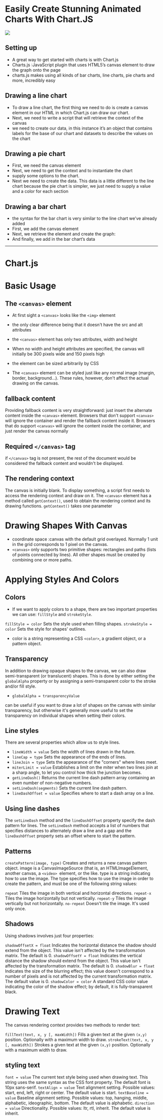 # Easily Create Stunning Animated Charts With Chart.JS

![](https://cdn.mos.cms.futurecdn.net/S5bicwPe8vbP9nt3iwAwwi.jpg)

## Setting up

* A great way to get started with charts is with Chart.js
* Charts.js :JavaScript plugin that uses HTML5’s canvas element to draw the graph onto the page
* charts.js makes using all kinds of bar charts, line charts, pie charts and more, incredibly easy

## Drawing a line chart

* To draw a line chart, the first thing we need to do is create a canvas element in our HTML in which Chart.js can draw our chart.
* Next, we need to write a script that will retrieve the context of the canvas
* we need to create our data, in this instance it’s an object that contains labels for the base of our chart and datasets to describe the values on the chart

## Drawing a pie chart

* First, we need the canvas element
* Next, we need to get the context and to instantiate the chart
* supply some options to the chart.
* Next we need to create the data. This data is a little different to the line chart because the pie chart is simpler, we just need to supply a value and a color for each section

## Drawing a bar chart

* the syntax for the bar chart is very similar to the line chart we’ve already added
* First, we add the canvas element
* Next, we retrieve the element and create the graph:
* And finally, we add in the bar chart’s data

***
# Chart.js

# Basic Usage

## The `<canvas>` element 

* At first sight a `<canvas>` looks like the `<img>` element
* the only clear difference being that it doesn't have the src and alt attributes
*  the `<canvas>` element has only two attributes, width and height
* When no width and height attributes are specified, the canvas will initially be 300 pixels wide and 150 pixels high

* the element can be sized arbitrarily by CSS
* The `<canvas>` element can be styled just like any normal image (margin, border, background…). These rules, however, don't affect the actual drawing on the canvas.

## fallback content

Providing fallback content is very straightforward: just insert the alternate content inside the `<canvas>` element. Browsers that don't support `<canvas>` will ignore the container and render the fallback content inside it. Browsers that do support `<canvas>` will ignore the content inside the container, and just render the canvas normally
## Required `</canvas>` tag

if `</canvas>` tag is not present, the rest of the document would be considered the fallback content and wouldn't be displayed.
## The rendering context

The canvas is initially blank. To display something, a script first needs to access the rendering context and draw on it. The `<canvas>` element has a method called `getContext()`, used to obtain the rendering context and its drawing functions. `getContext()` takes one parameter
# Drawing Shapes With Canvas

* coordinate space :canvas with the default grid overlayed. Normally 1 unit in the grid corresponds to 1 pixel on the canvas.
* `<canvas>` only supports two primitive shapes: rectangles and paths (lists of points connected by lines). All other shapes must be created by combining one or more paths. 

# Applying Styles And Colors

## Colors

* If we want to apply colors to a shape, there are two important properties we can use: `fillStyle` and `strokeStyle`.

`fillStyle = color`
Sets the style used when filling shapes.
`strokeStyle = color`
Sets the style for shapes' outlines.
* color is a string representing a CSS `<color>`, a gradient object, or a pattern object.

## Transparency

In addition to drawing opaque shapes to the canvas, we can also draw semi-transparent (or translucent) shapes. This is done by either setting the `globalAlpha` property or by assigning a semi-transparent color to the stroke and/or fill style.
* `globalAlpha = transparencyValue`

can be useful if you want to draw a lot of shapes on the canvas with similar transparency, but otherwise it's generally more useful to set the transparency on individual shapes when setting their colors.

## Line styles

There are several properties which allow us to style lines.

* `lineWidth = value`
Sets the width of lines drawn in the future.
* `lineCap = type`
Sets the appearance of the ends of lines.
* `lineJoin = type`
Sets the appearance of the "corners" where lines meet.
* `miterLimit = value`
Establishes a limit on the miter when two lines join at a sharp angle, to let you control how thick the junction becomes.
* `getLineDash()`
Returns the current line dash pattern array containing an even number of non-negative numbers.
* `setLineDash(segments)`
Sets the current line dash pattern.
* `lineDashOffset = value`
Specifies where to start a dash array on a line.

## Using line dashes

The `setLineDash` method and the `lineDashOffset` property specify the dash pattern for lines. The `setLineDash` method accepts a list of numbers that specifies distances to alternately draw a line and a gap and the `lineDashOffset` property sets an offset where to start the pattern.

## Patterns

`createPattern(image, type)`
Creates and returns a new canvas pattern object. image is a CanvasImageSource (that is, an HTMLImageElement, another canvas, a `<video> `element, or the like. type is a string indicating how to use the image.
The type specifies how to use the image in order to create the pattern, and must be one of the following string values:

`repeat`
Tiles the image in both vertical and horizontal directions.
`repeat-x`
Tiles the image horizontally but not vertically.
`repeat-y`
Tiles the image vertically but not horizontally.
`no-repeat`
Doesn't tile the image. It's used only once.

## Shadows

Using shadows involves just four properties:

`shadowOffsetX = float`
Indicates the horizontal distance the shadow should extend from the object. This value isn't affected by the transformation matrix. The default is 0.
`shadowOffsetY = float`
Indicates the vertical distance the shadow should extend from the object. This value isn't affected by the transformation matrix. The default is 0.
`shadowBlur = float`
Indicates the size of the blurring effect; this value doesn't correspond to a number of pixels and is not affected by the current transformation matrix. The default value is 0.
`shadowColor = color`
A standard CSS color value indicating the color of the shadow effect; by default, it is fully-transparent black.

# Drawing Text

The canvas rendering context provides two methods to render text:

`fillText(text, x, y [, maxWidth])`
Fills a given text at the given `(x,y)` position. Optionally with a maximum width to draw.
`strokeText(text, x, y [, maxWidth])`
Strokes a given text at the given `(x,y)` position. Optionally with a maximum width to draw.

## styling text

`font = value`
The current text style being used when drawing text. This string uses the same syntax as the CSS font property. The default font is 10px sans-serif.
`textAlign = value`
Text alignment setting. Possible values: start, end, left, right or center. The default value is start.
`textBaseline = value`
Baseline alignment setting. Possible values: top, hanging, middle, alphabetic, ideographic, bottom. The default value is alphabetic.
`direction = value`
Directionality. Possible values: ltr, rtl, inherit. The default value is inherit.

